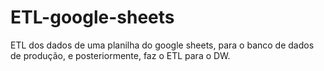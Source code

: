 # ETL-google-sheets
ETL dos dados de uma planilha do google sheets, para o banco de dados de produção, e posteriormente, faz o ETL para o DW.
